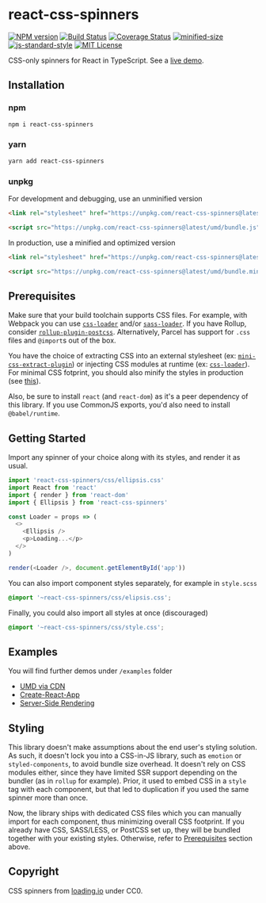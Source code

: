 # react-css-spinners

[![NPM version](https://img.shields.io/npm/v/react-css-spinners.svg)](https://www.npmjs.com/package/react-css-spinners)
[![Build Status](https://travis-ci.org/alex996/react-css-spinners.svg?branch=master)](https://travis-ci.org/alex996/react-css-spinners)
[![Coverage Status](https://coveralls.io/repos/github/alex996/react-css-spinners/badge.svg?branch=master)](https://coveralls.io/github/alex996/react-css-spinners?branch=master)
[![minified-size](https://img.shields.io/bundlephobia/min/react-css-spinners.svg)](https://bundlephobia.com/result?p=react-css-spinners@1.0.0)
[![js-standard-style](https://img.shields.io/badge/code%20style-standard-brightgreen.svg)](http://standardjs.com/)
[![MIT License](https://img.shields.io/npm/l/react-css-spinners.svg)](https://github.com/alex996/react-css-spinners/blob/master/LICENSE)

CSS-only spinners for React in TypeScript. See a [live demo](https://alex996.github.io/react-css-spinners).

## Installation

### npm

```sh
npm i react-css-spinners
```

### yarn

```sh
yarn add react-css-spinners
```

### unpkg

For development and debugging, use an unminified version

```html
<link rel="stylesheet" href="https://unpkg.com/react-css-spinners@latest/css/style.css" crossorigin="anonymous" />

<script src="https://unpkg.com/react-css-spinners@latest/umd/bundle.js" crossorigin></script>
```

In production, use a minified and optimized version

```html
<link rel="stylesheet" href="https://unpkg.com/react-css-spinners@latest/css/style.min.css" crossorigin="anonymous" />

<script src="https://unpkg.com/react-css-spinners@latest/umd/bundle.min.js" crossorigin></script>
```

## Prerequisites

Make sure that your build toolchain supports CSS files. For example, with Webpack you can use [`css-loader`](https://github.com/webpack-contrib/css-loader) and/or [`sass-loader`](https://github.com/webpack-contrib/sass-loader). If you have Rollup, consider [`rollup-plugin-postcss`](https://github.com/egoist/,rollup-plugin-postcss). Alternatively, Parcel has support for `.css` files and `@import`s out of the box.

You have the choice of extracting CSS into an external stylesheet (ex: [`mini-css-extract-plugin`](https://github.com/webpack-contrib/mini-css-extract-plugin)) or injecting CSS modules at runtime (ex: [`css-loader`](https://github.com/webpack-contrib/css-loader#modules)). For minimal CSS fotprint, you should also minify the styles in production (see [this](https://github.com/webpack-contrib/mini-css-extract-plugin#minimizing-for-production)).

Also, be sure to install `react` (and `react-dom`) as it's a peer dependency of this library. If you use CommonJS exports, you'd also need to install `@babel/runtime`.

## Getting Started

Import any spinner of your choice along with its styles, and render it as usual.

```js
import 'react-css-spinners/css/ellipsis.css'
import React from 'react'
import { render } from 'react-dom'
import { Ellipsis } from 'react-css-spinners'

const Loader = props => (
  <>
    <Ellipsis />
    <p>Loading...</p>
  </>
)

render(<Loader />, document.getElementById('app'))
```

You can also import component styles separately, for example in `style.scss`

```scss
@import '~react-css-spinners/css/elipsis.css';
```

Finally, you could also import all styles at once (discouraged)

```scss
@import '~react-css-spinners/css/style.css';
```

## Examples

You will find further demos under `/examples` folder

- [UMD via CDN](./examples/cdn)
- [Create-React-App](./examples/cra)
- [Server-Side Rendering](./examples/ssr)

## Styling

This library doesn't make assumptions about the end user's styling solution. As such, it doesn't lock you into a CSS-in-JS library, such as `emotion` or `styled-components`, to avoid bundle size overhead. It doesn't rely on CSS modules either, since they have limited SSR support depending on the bundler (as in `rollup` for example). Prior, it used to embed CSS in a `style` tag with each component, but that led to duplication if you used the same spinner more than once.

Now, the library ships with dedicated CSS files which you can manually import for each component, thus minimizing overall CSS footprint. If you already have CSS, SASS/LESS, or PostCSS set up, they will be bundled together with your existing styles. Otherwise, refer to [Prerequisites](#prerequisites) section above.

## Copyright

CSS spinners from [loading.io](https://loading.io) under CC0.
